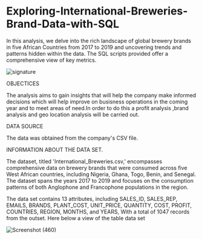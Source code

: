 # Exploring-International-Breweries-Brand-Data-with-SQL
 In this analysis, we delve into the rich landscape of global brewery brands in five  African Countries from 2017 to 2019 and  uncovering trends and patterns hidden within the data. The SQL scripts provided offer a comprehensive view of key metrics.


![signature](https://github.com/OlakunleOlatunji15/Exploring-International-Breweries-Brand-Data-with-SQL/assets/150837291/79210e1e-1fc1-4470-a106-c9f3485499d9)


OBJECTICES

The analysis aims to gain insights that will help the company make  informed decisions which will help  improve on busisness operations in the coming year and to meet areas of need.In order to do this a profit analysis ,brand analysis and geo location analysis will be carried out.


DATA SOURCE 

The data was obtained from the company's CSV file.


INFORMATION ABOUT THE DATA SET.



The dataset, titled 'International_Breweries.csv,' encompasses comprehensive data on brewery brands that were consumed across five West African countries, including Nigeria, Ghana, Togo, Benin, and Senegal. The dataset spans the years 2017 to 2019 and focuses on the consumption patterns of both Anglophone and Francophone populations in the region.

The data set contains 13 attributes, including SALES_ID, SALES_REP, EMAILS, BRANDS, PLANT_COST, UNIT_PRICE, QUANTITY, COST, PROFIT, COUNTRIES, REGION, MONTHS, and YEARS, With a total of 1047 records from the outset. Here below  a view of the table data set 

![Screenshot (460)](https://github.com/OlakunleOlatunji15/Exploring-International-Breweries-Brand-Data-with-SQL/assets/150837291/56d64e46-9b78-45e8-bb37-fd5f59f4817d)





